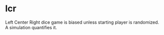 # lcr
Left Center Right dice game is biased unless starting player is randomized. A simulation quantifies it.
